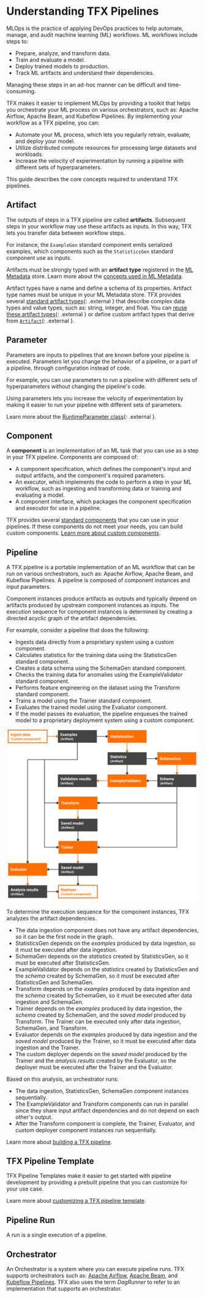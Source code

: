 # Understanding TFX Pipelines

MLOps is the practice of applying DevOps practices to help automate, manage, and
audit machine learning (ML) workflows. ML workflows include steps to:

*   Prepare, analyze, and transform data.
*   Train and evaluate a model.
*   Deploy trained models to production.
*   Track ML artifacts and understand their dependencies.

Managing these steps in an ad-hoc manner can be difficult and time-consuming.

TFX makes it easier to implement MLOps by providing a toolkit that helps you
orchestrate your ML process on various orchestrators, such as: Apache Airflow,
Apache Beam, and Kubeflow Pipelines. By implementing your workflow as a TFX
pipeline, you can:

*   Automate your ML process, which lets you regularly retrain, evaluate, and
    deploy your model.
*   Utilize distributed compute resources for processing large datasets and
    workloads.
*   Increase the velocity of experimentation by running a pipeline with
    different sets of hyperparameters.

This guide describes the core concepts required to understand TFX pipelines.

## Artifact

The outputs of steps in a TFX pipeline are called **artifacts**. Subsequent
steps in your workflow may use these artifacts as inputs. In this way, TFX lets
you transfer data between workflow steps.

For instance, the `ExampleGen` standard component emits serialized examples,
which components such as the `StatisticsGen` standard component use as inputs.

Artifacts must be strongly typed with an **artifact type** registered in the
[ML Metadata](mlmd) store. Learn more about the
[concepts used in ML Metadata](mlmd#concepts).

Artifact types have a name and define a schema of its properties. Artifact type
names must be unique in your ML Metadata store. TFX provides several
[standard artifact types](https://github.com/tensorflow/tfx/blob/master/tfx/types/standard_artifacts.py){: .external }
that describe complex data types and value types, such as: string, integer, and
float. You can
[reuse these artifact types](https://github.com/tensorflow/tfx/blob/master/tfx/types/standard_artifacts.py){: .external }
or define custom artifact types that derive from
[`Artifact`](https://github.com/tensorflow/tfx/blob/master/tfx/types/artifact.py){: .external }.

## Parameter

Parameters are inputs to pipelines that are known before your pipeline is
executed. Parameters let you change the behavior of a pipeline, or a part of a
pipeline, through configuration instead of code.

For example, you can use parameters to run a pipeline with different sets of
hyperparameters without changing the pipeline's code.

Using parameters lets you increase the velocity of experimentation by making it
easier to run your pipeline with different sets of parameters.

Learn more about the
[RuntimeParameter class](https://github.com/tensorflow/tfx/blob/master/tfx/orchestration/data_types.py){: .external }.

## Component

A **component** is an implementation of an ML task that you can use as a step in
your TFX pipeline. Components are composed of:

*   A component specification, which defines the component's input and output
    artifacts, and the component's required parameters.
*   An executor, which implements the code to perform a step in your ML
    workflow, such as ingesting and transforming data or training and evaluating
    a model.
*   A component interface, which packages the component specification and
    executor for use in a pipeline.

TFX provides several [standard components](index#tfx_standard_components) that
you can use in your pipelines. If these components do not meet your needs, you
can build custom components.
[Learn more about custom components](understanding_custom_components).

## Pipeline

A TFX pipeline is a portable implementation of an ML workflow that can be run on
various orchestrators, such as: Apache Airflow, Apache Beam, and Kubeflow
Pipelines. A pipeline is composed of component instances and input parameters.

Component instances produce artifacts as outputs and typically depend on
artifacts produced by upstream component instances as inputs. The execution
sequence for component instances is determined by creating a directed acyclic
graph of the artifact dependencies.

For example, consider a pipeline that does the following:

*   Ingests data directly from a proprietary system using a custom component.
*   Calculates statistics for the training data using the StatisticsGen standard
    component.
*   Creates a data schema using the SchemaGen standard component.
*   Checks the training data for anomalies using the ExampleValidator standard
    component.
*   Performs feature engineering on the dataset using the Transform standard
    component.
*   Trains a model using the Trainer standard component.
*   Evaluates the trained model using the Evaluator component.
*   If the model passes its evaluation, the pipeline enqueues the trained model
    to a proprietary deployment system using a custom component.

![](images/tfx_pipeline_graph.svg)

To determine the execution sequence for the component instances, TFX analyzes
the artifact dependencies.

*   The data ingestion component does not have any artifact dependencies, so it
    can be the first node in the graph.
*   StatisticsGen depends on the _examples_ produced by data ingestion, so it
    must be executed after data ingestion.
*   SchemaGen depends on the _statistics_ created by StatisticsGen, so it must
    be executed after StatisticsGen.
*   ExampleValidator depends on the _statistics_ created by StatisticsGen and
    the _schema_ created by SchemaGen, so it must be executed after
    StatisticsGen and SchemaGen.
*   Transform depends on the _examples_ produced by data ingestion and the
    _schema_ created by SchemaGen, so it must be executed after data ingestion
    and SchemaGen.
*   Trainer depends on the _examples_ produced by data ingestion, the _schema_
    created by SchemaGen, and the _saved model_ produced by Transform. The
    Trainer can be executed only after data ingestion, SchemaGen, and Transform.
*   Evaluator depends on the _examples_ produced by data ingestion and the
    _saved model_ produced by the Trainer, so it must be executed after data
    ingestion and the Trainer.
*   The custom deployer depends on the _saved model_ produced by the Trainer and
    the _analysis results_ created by the Evaluator, so the deployer must be
    executed after the Trainer and the Evaluator.

Based on this analysis, an orchestrator runs:

*   The data ingestion, StatisticsGen, SchemaGen component instances
    sequentially.
*   The ExampleValidator and Transform components can run in parallel since they
    share input artifact dependencies and do not depend on each other's output.
*   After the Transform component is complete, the Trainer, Evaluator, and
    custom deployer component instances run sequentially.

Learn more about [building a TFX pipeline](build_tfx_pipeline).

## TFX Pipeline Template

TFX Pipeline Templates make it easier to get started with pipeline development
by providing a prebuilt pipeline that you can customize for your use case.

Learn more about
[customizing a TFX pipeline template](build_tfx_pipeline#build-a-pipeline-using-a-template).

## Pipeline Run

A run is a single execution of a pipeline.

## Orchestrator

An Orchestrator is a system where you can execute pipeline runs. TFX supports
orchestrators such as: [Apache Airflow](airflow),
[Apache Beam](beam_orchestrator), and [Kubeflow Pipelines](kubeflow). TFX also
uses the term _DagRunner_ to refer to an implementation that supports an
orchestrator.

